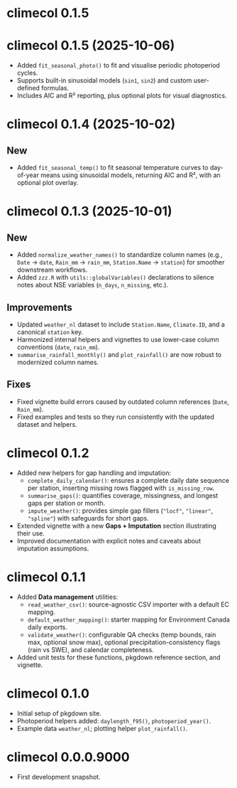# climecol 0.1.5

# climecol 0.1.5 (2025-10-06)
- Added `fit_seasonal_photo()` to fit and visualise periodic photoperiod cycles.
- Supports built-in sinusoidal models (`sin1`, `sin2`) and custom user-defined formulas.
- Includes AIC and R² reporting, plus optional plots for visual diagnostics.

# climecol 0.1.4 (2025-10-02)

## New
- Added `fit_seasonal_temp()` to fit seasonal temperature curves to day-of-year means using sinusoidal models, 
returning AIC and R², with an optional plot overlay.


# climecol 0.1.3 (2025-10-01)

## New
- Added `normalize_weather_names()` to standardize column names (e.g., `Date` → `date`, `Rain_mm` → `rain_mm`, `Station.Name` → `station`) for smoother downstream workflows.  
- Added `zzz.R` with `utils::globalVariables()` declarations to silence notes about NSE variables (`n_days`, `n_missing`, etc.).

## Improvements
- Updated `weather_nl` dataset to include `Station.Name`, `Climate.ID`, and a canonical `station` key.  
- Harmonized internal helpers and vignettes to use lower-case column conventions (`date`, `rain_mm`).  
- `summarise_rainfall_monthly()` and `plot_rainfall()` are now robust to modernized column names.

## Fixes
- Fixed vignette build errors caused by outdated column references (`Date`, `Rain_mm`).  
- Fixed examples and tests so they run consistently with the updated dataset and helpers.  


# climecol 0.1.2

- Added new helpers for gap handling and imputation:
  - `complete_daily_calendar()`: ensures a complete daily date sequence per station, inserting missing rows flagged with `is_missing_row`.
  - `summarise_gaps()`: quantifies coverage, missingness, and longest gaps per station or month.
  - `impute_weather()`: provides simple gap fillers (`"locf"`, `"linear"`, `"spline"`) with safeguards for short gaps.
- Extended vignette with a new **Gaps + Imputation** section illustrating their use.
- Improved documentation with explicit notes and caveats about imputation assumptions.

# climecol 0.1.1

- Added **Data management** utilities:
  - `read_weather_csv()`: source-agnostic CSV importer with a default EC mapping.
  - `default_weather_mapping()`: starter mapping for Environment Canada daily exports.
  - `validate_weather()`: configurable QA checks (temp bounds, rain max, optional snow max),
    optional precipitation-consistency flags (rain vs SWE), and calendar completeness.
- Added unit tests for these functions, pkgdown reference section, and vignette.

# climecol 0.1.0

- Initial setup of pkgdown site.
- Photoperiod helpers added: `daylength_f95()`, `photoperiod_year()`.
- Example data `weather_nl`; plotting helper `plot_rainfall()`.

# climecol 0.0.0.9000

- First development snapshot.
